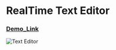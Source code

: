 # RealTime Text Editor

### [Demo_Link](https://stack-analysis-text-editor.netlify.app)

![Text Editor](https://ibb.co/cwcknrg)


